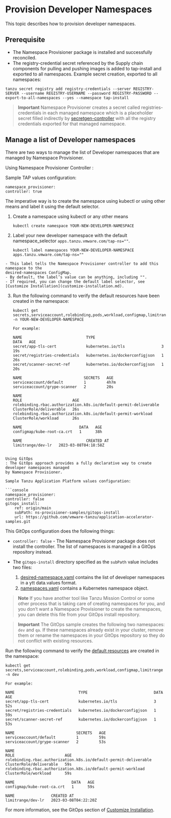 # Provision Developer Namespaces

This topic describes how to provision developer namespaces.

## Prerequisite

- The Namespace Provisioner package is installed and successfully reconciled.
- The registry-credential secret referenced by the Supply chain components for pulling and pushing
images is added to tap-install and exported to all namespaces. Example secret creation, exported to all namespaces:

```console
tanzu secret registry add registry-credentials --server REGISTRY-SERVER --username REGISTRY-USERNAME --password REGISTRY-PASSWORD --export-to-all-namespaces --yes --namespace tap-install
```

>**Important** Namespace Provisioner creates a secret called registries-credentials in each managed
namespace which is a placeholder secret filled indirectly by
[secretgen-controller](https://github.com/carvel-dev/secretgen-controller) with all the registry
credentials exported for that managed  namespace.

## Manage a list of Developer namespaces

There are two ways to manage the list of Developer namespaces that are managed by Namespace Provisioner.

Using Namespace Provisioner Controller
:

  Sample TAP values configuration:

  ```console
  namespace_provisioner:
  controller: true
  ```

  The imperative way is to create the namespace using kubectl or using other means and label it using
  the default selector.

  1. Create a namespace using kubectl or any other means

      ```console
      kubectl create namespace YOUR-NEW-DEVELOPER-NAMESPACE
      ```

  2. Label your new developer namespace with the default namespace_selector `apps.tanzu.vmware.com/tap-ns=""`.

      ```console
      kubectl label namespaces YOUR-NEW-DEVELOPER-NAMESPACE apps.tanzu.vmware.com/tap-ns=""
      ```

    - This label tells the Namespace Provisioner controller to add this namespace to the
    desired-namespaces ConfigMap.
    - By default, the label’s value can be anything, including "".
    - If required, you can change the default label selector, see [Customize Installation](customize-installation.md).
  3. Run the following command to verify the default resources have been created in the namespace:

      ```console
      kubectl get secrets,serviceaccount,rolebinding,pods,workload,configmap,limitrange -n YOUR-NEW-DEVELOPER-NAMESPACE

      For example:

      NAME                            TYPE                             DATA   AGE
      secret/app-tls-cert             kubernetes.io/tls                3      19s
      secret/registries-credentials   kubernetes.io/dockerconfigjson   1      26s
      secret/scanner-secret-ref       kubernetes.io/dockerconfigjson   1      20s

      NAME                           SECRETS   AGE
      serviceaccount/default         1         4h7m
      serviceaccount/grype-scanner   2         20s

      NAME                                                               ROLE                      AGE
      rolebinding.rbac.authorization.k8s.io/default-permit-deliverable   ClusterRole/deliverable   26s
      rolebinding.rbac.authorization.k8s.io/default-permit-workload      ClusterRole/workload      26s

      NAME                         DATA   AGE
      configmap/kube-root-ca.crt   1      38h

      NAME                            CREATED AT
      limitrange/dev-lr   2023-03-08T04:18:58Z

  ```

Using GitOps
: The GitOps approach provides a fully declarative way to create developer namespaces managed
by Namespace Provisioner.

  Sample Tanzu Application Platform values configuration:

  ```console
  namespace_provisioner:
  controller: false
  gitops_install:
      ref: origin/main
      subPath: ns-provisioner-samples/gitops-install
      url: https://github.com/vmware-tanzu/application-accelerator-samples.git
  ```

  This GitOps configuration does the following things:

  - `controller: false` - The Namespace Provisioner package does not install the controller. The list of namespaces is managed in a GitOps repository instead.
  - The `gitops-install` directory specified as the `subPath` value includes two files:

    1. [desired-namespace.yaml](https://github.com/vmware-tanzu/application-accelerator-samples/blob/main/ns-provisioner-samples/gitops-install/desired-namespaces.yaml) contains the list of developer namespaces in a ytt data.values format.
    2. [namespaces.yaml](https://github.com/vmware-tanzu/application-accelerator-samples/blob/main/ns-provisioner-samples/gitops-install/namespaces.yaml) contains a Kubernetes namespace object.

  >**Note** If you have another tool like Tanzu Mission Control or some other process that is
  taking care of creating namespaces for you, and you don’t want a Namespace Provisioner to create
  the namespaces, you can delete this file from your GitOps install repository.

  >**Important**  The GitOps sample creates the following two namespaces: `dev` and `qa`. If these
  namespaces already exist in your cluster, remove them or rename the namespaces in your GitOps
  repository so they do not conflict with existing resources.

  Run the following command to verify the [default resources](reference.md#default-resources) are created in the namespace:

  ```console
  kubectl get secrets,serviceaccount,rolebinding,pods,workload,configmap,limitrange -n dev

  For example:

  NAME                            TYPE                             DATA   AGE
  secret/app-tls-cert             kubernetes.io/tls                3      52s
  secret/registries-credentials   kubernetes.io/dockerconfigjson   1      59s
  secret/scanner-secret-ref       kubernetes.io/dockerconfigjson   1      53s

  NAME                           SECRETS   AGE
  serviceaccount/default         1         59s
  serviceaccount/grype-scanner   2         53s

  NAME                                                               ROLE                      AGE
  rolebinding.rbac.authorization.k8s.io/default-permit-deliverable   ClusterRole/deliverable   59s
  rolebinding.rbac.authorization.k8s.io/default-permit-workload      ClusterRole/workload      59s

  NAME                         DATA   AGE
  configmap/kube-root-ca.crt   1      59s

  NAME                CREATED AT
  limitrange/dev-lr   2023-03-08T04:22:20Z
  ```

  For more information, see the GitOps section of [Customize Installation](customize-installation.md).

